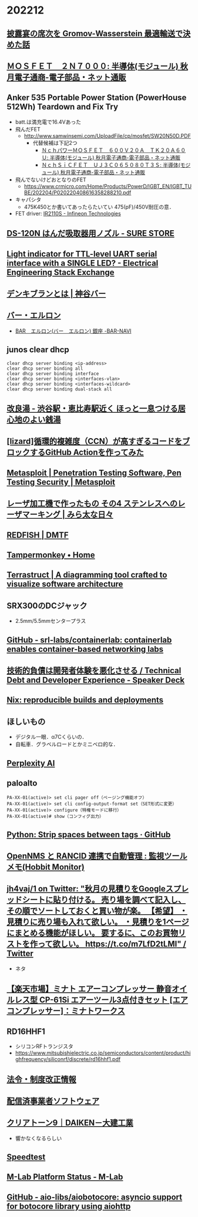 # 202212

## [披露宴の席次を Gromov-Wasserstein 最適輸送で決めた話](https://zenn.dev/akira_t/articles/seat-opt-via-gw)

## [ＭＯＳＦＥＴ　２Ｎ７０００: 半導体(モジュール) 秋月電子通商-電子部品・ネット通販](https://akizukidenshi.com/catalog/g/gI-09723/)

## Anker 535 Portable Power Station (PowerHouse 512Wh) Teardown and Fix Try
- batt.は満充電で16.4Vあった
- 飛んだFET
  - http://www.samwinsemi.com/UploadFile/cp/mosfet/SW20N50D.PDF
    - 代替候補は下記2つ
      - [ＮｃｈパワーＭＯＳＦＥＴ　６００Ｖ２０Ａ　ＴＫ２０Ａ６０Ｕ: 半導体(モジュール) 秋月電子通商-電子部品・ネット通販](https://akizukidenshi.com/catalog/g/gI-08419/)
      - [ＮｃｈＳｉＣＦＥＴ　ＵＪ３Ｃ０６５０８０Ｔ３Ｓ: 半導体(モジュール) 秋月電子通商-電子部品・ネット通販](https://akizukidenshi.com/catalog/g/gI-16323/)
- 飛んでないけどおとなりのFET
  - https://www.crmicro.com/Home/Products/PowerD/IGBT_EN/IGBT_TUBE/202204/P020220408616358288210.pdf
- キャパシタ
  - 475K450とか書いてあったらたいてい 475(pF)/450V耐圧の意．
- FET driver: [IR2110S - Infineon Technologies](https://www.infineon.com/cms/en/product/power/gate-driver-ics/ir2110s/)

## [DS-120N はんだ吸取器用ノズル - SURE STORE](https://www.sure-store.com/product/461)

## [Light indicator for TTL-level UART serial interface with a SINGLE LED? - Electrical Engineering Stack Exchange](https://electronics.stackexchange.com/questions/564486/light-indicator-for-ttl-level-uart-serial-interface-with-a-single-led)

## [デンキブランとは | 神谷バー](http://www.kamiya-bar.com/denkibran.html)

## [バー・エルロン](http://www.ginzanoyoru.com/shopinfo/35714031/35714031.html)
- [BAR　エルロン(バー　エルロン) 銀座 -BAR-NAVI](https://bar-navi.suntory.co.jp/shop/0335714031/)

## junos clear dhcp
```
clear dhcp server binding <ip-address>
clear dhcp server binding all
clear dhcp server binding interface
clear dhcp server binding <interfaces-vlan>
clear dhcp server binding <interfaces-wildcard>
clear dhcp server binding dual-stack all
```

## [改良湯 - 渋谷駅・恵比寿駅近く ほっと一息つける居心地のよい銭湯](https://kairyou-yu.com/)

## [[lizard]循環的複雑度（CCN）が高すぎるコードをブロックするGitHub Actionを作ってみた](https://zenn.dev/u_not/articles/e9d0c47d306ba6)

## [Metasploit | Penetration Testing Software, Pen Testing Security | Metasploit](https://www.metasploit.com/)

## [レーザ加工機で作ったもの その4 ステンレスへのレーザマーキング  |  みら太な日々](https://miratanahibi.com/lasersample04)

## [REDFISH | DMTF](https://www.dmtf.org/standards/redfish)

## [Tampermonkey • Home](https://www.tampermonkey.net/)

## [Terrastruct | A diagramming tool crafted to visualize software architecture](https://terrastruct.com/)

## SRX300のDCジャック
- 2.5mm/5.5mmセンタープラス

## [GitHub - srl-labs/containerlab: containerlab enables container-based networking labs](https://github.com/srl-labs/containerlab)

## [技術的負債は開発者体験を悪化させる / Technical Debt and Developer Experience - Speaker Deck](https://htn.to/3NwvjLEpLY)

## [Nix: reproducible builds and deployments](https://nixos.org/)

## ほしいもの
- デジタル一眼．α7Cくらいの．
- 自転車．グラベルロードとかミニベロ的な．

## [Perplexity AI](https://www.perplexity.ai/)

## paloalto
```
PA-XX-01(active)> set cli pager off（ページング機能オフ）
PA-XX-01(active)> set cli config-output-format set（SET形式に変更）
PA-XX-01(active)> configure（特権モードに移行）
PA-XX-01(active)# show（コンフィグ出力）
```

## [Python: Strip spaces between tags · GitHub](https://gist.github.com/23maverick23/5789601)

## [OpenNMS と RANCID 連携で自動管理 : 監視ツール メモ(Hobbit Monitor)](https://fungk.exblog.jp/13082867/)

## [jh4vaj/1 on Twitter: "秋月の見積りをGoogleスプレッドシートに貼り付ける。 売り場を調べて記入し、その順でソートしておくと買い物が楽。 【希望】 ・見積りに売り場も入れて欲しい。 ・見積りを1ページにまとめる機能がほしい。 要するに、このお買物リストを作って欲しい。 https://t.co/m7LfD2tLMI" / Twitter](https://twitter.com/jh4vaj/status/1607762000884666371)
- ネタ

## [【楽天市場】ミナト エアーコンプレッサー 静音オイルレス型 CP-61Si エアーツール3点付きセット [エアコンプレッサー]：ミナトワークス](https://item.rakuten.co.jp/minatodenk/mt-0016057/)

## RD16HHF1
- シリコンRFトランジスタ
- https://www.mitsubishielectric.co.jp/semiconductors/content/product/highfrequency/siliconrf/discrete/rd16hhf1.pdf

## [法令・制度改正情報](https://www.jarl.org/Japanese/2_Joho/2-2_Regulation/2-2.htm)

## [配信済事業者ソフトウェア](http://ntt.setup:8888/t)

## [クリアトーン9｜DAIKEN－大建工業](https://www.daiken.jp/ceiling/lineup/14100162.html)
- 響かなくなるらしい

## [Speedtest](https://stadia.google.com/speedtest)

## [M-Lab Platform Status - M-Lab](https://www.measurementlab.net/status/)

## [GitHub - aio-libs/aiobotocore: asyncio support for botocore library using aiohttp](https://github.com/aio-libs/aiobotocore)
